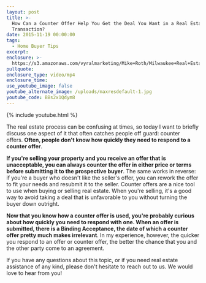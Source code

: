```yaml
---
layout: post
title: >-
  How Can a Counter Offer Help You Get the Deal You Want in a Real Estate
  Transaction?
date: 2015-11-19 00:00:00
tags:
  - Home Buyer Tips
excerpt:
enclosure: >-
  https://s3.amazonaws.com/vyralmarketing/Mike+Roth/Milwaukee+Real+Estate+-+How+to+Make+a+Counter+Offer.mp4
pullquote:
enclosure_type: video/mp4
enclosure_time:
use_youtube_image: false
youtube_alternate_image: /uploads/maxresdefault-1.jpg
youtube_code: BBs2x1Qdym8
---
```



{% include youtube.html %}

The real estate process can be confusing at times, so today I want to briefly discuss one aspect of it that often catches people off guard: counter offers.&nbsp;**Often, people don't know how quickly they need to respond to a counter offer**.

**If you're selling your property and you receive an offer that is unacceptable, you can always counter the offer in either price or terms before submitting it to the prospective buyer**. The same works in reverse: if you're a buyer who doesn't like the seller's offer, you can rework the offer to fit your needs and resubmit it to the seller. Counter offers are a nice tool to use when buying or selling real estate. When you're selling, it's a good way to avoid taking a deal that is unfavorable to you without turning the buyer down outright.

**Now that you know how a counter offer is used, you're probably curious about how quickly you need to respond with one. When an offer is submitted, there is a Binding Acceptance, the date of which a counter offer pretty much makes irrelevant**. In my experience, however, the quicker you respond to an offer or counter offer, the better the chance that you and the other party come to an agreement.

If you have any questions about this topic, or if you need real estate assistance of any kind, please don't hesitate to reach out to us. We would love to hear from you!